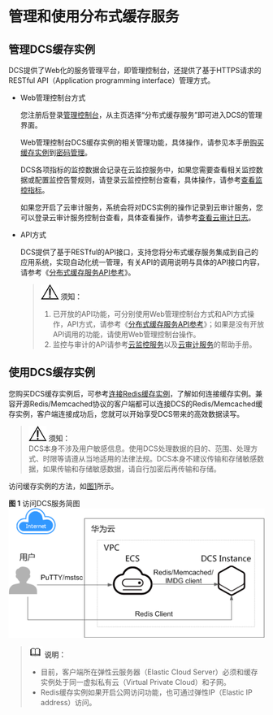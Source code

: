 # 管理和使用分布式缓存服务<a name="ZH-CN_TOPIC_0148195361"></a>

## 管理DCS缓存实例<a name="section121075018358"></a>

DCS提供了Web化的服务管理平台，即管理控制台，还提供了基于HTTPS请求的RESTful API（Application programming interface）管理方式。

-   Web管理控制台方式

    您注册后登录[管理控制台](https://console.huaweicloud.com)，从主页选择“分布式缓存服务”即可进入DCS的管理界面。

    Web管理控制台DCS缓存实例的相关管理功能，具体操作，请参见本手册[购买缓存实例](购买缓存实例.md)到[密码管理](密码管理.md)。

    DCS各项指标的监控数据会记录在云监控服务中，如果您需要查看相关监控数据或配置监控告警规则，请登录云监控控制台查看，具体操作，请参考[查看监控指标](查看监控指标.md)。

    如果您开启了云审计服务，系统会将对DCS实例的操作记录到云审计服务，您可以登录云审计服务控制台查看，具体查看操作，请参考[查看云审计日志](查看云审计日志.md)。

-   API方式

    DCS提供了基于RESTful的API接口，支持您将分布式缓存服务集成到自己的应用系统，实现自动化统一管理，有关API的调用说明与具体的API接口内容，请参考《[分布式缓存服务API参考](https://support.huaweicloud.com/api-dcs/dcs-zh-api-180423001.html)》。

    >![](public_sys-resources/icon-notice.gif) **须知：**   
    >1.  已开放的API功能，可分别使用Web管理控制台方式和API方式操作，API方式，请参考《[分布式缓存服务API参考](https://support.huaweicloud.com/api-dcs/dcs-zh-api-180423001.html)》；如果是没有开放API调用的功能，请使用Web管理控制台操作。  
    >2.  监控与审计的API请参考[云监控服务](https://support.huaweicloud.com/ces/index.html)以及[云审计服务](https://support.huaweicloud.com/cts/index.html)的帮助手册。  


## 使用DCS缓存实例<a name="section1278313113617"></a>

您购买DCS缓存实例后，可参考[连接Redis缓存实例](连接Redis缓存实例.md)，了解如何连接缓存实例。兼容开源Redis/Memcached协议的客户端都可以连接DCS的Redis/Memcached缓存实例，客户端连接成功后，您就可以开始享受DCS带来的高效数据读写。

>![](public_sys-resources/icon-notice.gif) **须知：**   
>DCS本身不涉及用户敏感信息。使用DCS处理数据的目的、范围、处理方式、时限等请遵从当地适用的法律法规。DCS本身不建议传输和存储敏感数据，如果传输和存储敏感数据，请自行加密后再传输和存储。  

访问缓存实例的方法，如[图1](#fig178431316483)所示。

**图 1**  访问DCS服务简图<a name="fig178431316483"></a>  
![](figures/访问DCS服务简图.png "访问DCS服务简图")

>![](public_sys-resources/icon-note.gif) **说明：**   
>-   目前，客户端所在弹性云服务器（Elastic Cloud Server）必须和缓存实例处于同一虚拟私有云（Virtual Private Cloud）和子网。  
>-   Redis缓存实例如果开启公网访问功能，也可通过弹性IP（Elastic IP address）访问。  

